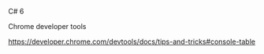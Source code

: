 

C# 6



Chrome developer tools

https://developer.chrome.com/devtools/docs/tips-and-tricks#console-table




